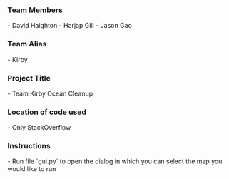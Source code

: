 <h3>Team Members</h3>
- David Haighton
- Harjap Gill
- Jason Gao

<h3>Team Alias</h3>
- Kirby

<h3>Project Title</h3>
- Team Kirby Ocean Cleanup

<h3>Location of code used</h3>
- Only StackOverflow

<h3>Instructions</h3>
- Run file `gui.py` to open the dialog in which you can select the map you would like to run